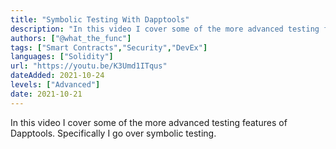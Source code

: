 ```yaml
---
title: "Symbolic Testing With Dapptools"
description: "In this video I cover some of the more advanced testing features of Dapptools. Specifically I go over symbolic testing."
authors: ["@what_the_func"]
tags: ["Smart Contracts","Security","DevEx"]
languages: ["Solidity"]
url: "https://youtu.be/K3Umd1ITqus"
dateAdded: 2021-10-24
levels: ["Advanced"]
date: 2021-10-21
---
```


In this video I cover some of the more advanced testing features of Dapptools. Specifically I go over symbolic testing.
